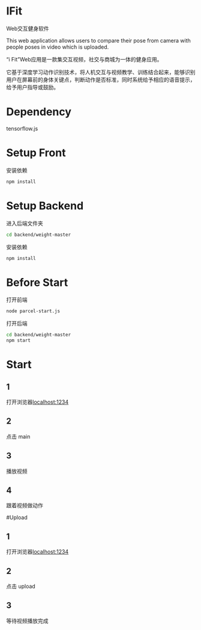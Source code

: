 # IFit
Web交互健身软件

This web application allows users to compare their pose from camera with people poses in video which is uploaded.

“i Fit”Web应用是一款集交互视频，社交与商城为一体的健身应用。

它基于深度学习动作识别技术，将人机交互与视频教学、训练结合起来，能够识别用户在屏幕前的身体关键点，判断动作是否标准，同时系统给予相应的语音提示，给予用户指导或鼓励。

# Dependency

tensorflow.js


# Setup Front

安装依赖

```sh
npm install
```

# Setup Backend

进入后端文件夹

```sh
cd backend/weight-master
```

安装依赖

```sh
npm install
```

# Before Start

打开前端

```sh
node parcel-start.js
```

打开后端

```sh
cd backend/weight-master
npm start
```

# Start

## 1

打开浏览器[localhost:1234](https://localhost:1234)

## 2

点击 main

## 3 

播放视频

## 4 

跟着视频做动作


#Upload

## 1

打开浏览器[localhost:1234](https://localhost:1234)

## 2

点击 upload

## 3

等待视频播放完成

